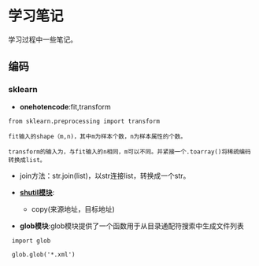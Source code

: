 # 学习笔记 #
学习过程中一些笔记。

## 编码 ##

### sklearn ####

   * **onehotencode**:fit,transform

	from sklearn.preprocessing import transform	

	fit输入的shape（m,n)，其中m为样本个数，n为样本属性的个数。

	transform的输入为，与fit输入的n相同，m可以不同。并紧接一个.toarray()将稀疏编码转换成list。



* join方法：str.join(list)，以str连接list，转换成一个str。

* **[shutil模块](https://www.cnblogs.com/zhangboblogs/p/7821702.html)**:

    * copy(来源地址，目标地址)

* **glob模块**:glob模块提供了一个函数用于从目录通配符搜索中生成文件列表

```
 import glob  

 glob.glob('*.xml')

```
